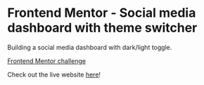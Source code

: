 # Frontend Mentor - Social media dashboard with theme switcher

Building a social media dashboard with dark/light toggle.

[Frontend Mentor challenge](https://www.frontendmentor.io/challenges/social-media-dashboard-with-theme-switcher-6oY8ozp_H)

Check out the live website [here]()!
